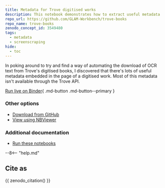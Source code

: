 ```yaml
---
title: Metadata for Trove digitised works
description: This notebook demonstrates how to extract useful metadata embedded in the page of a digitised work. Most of this metadata isn't available through the Trove API.
repo_url: https://github.com/GLAM-Workbench/trove-books
repo_name: trove-books
zenodo_concept_id: 3549480
tags:
  - metadata
  - screenscraping
hide:
  - toc
---
```


In poking around to try and find a way of automating the download of OCR text from Trove's digitised books, I discovered that there's lots of useful metadata embedded in the page of a digitised work. Most of this metadata isn't available through the Trove API.

[Run live on Binder](https://mybinder.org/v2/gh/GLAM-Workbench/trove-books/master?urlpath=lab%2Ftree%2FMetadata-for-Trove-digitised-works.ipynb){ .md-button .md-button--primary }

### Other options

* [Download from GitHub](https://github.com/GLAM-Workbench/trove-books/blob/master/Metadata-for-Trove-digitised-works.ipynb)
* [View using NBViewer](https://nbviewer.jupyter.org/github/GLAM-Workbench/trove-books/blob/master/Metadata-for-Trove-digitised-works.ipynb)


### Additional documentation

* [Run these notebooks](../#run-these-notebooks)

--8<-- "help.md"

## Cite as

{{ zenodo_citation() }}